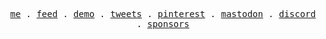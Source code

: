 <p align="center">
  <samp>
    <a href="https://adydetra.my.id">me</a> .
    <a href="https://adydetra.my.id/feed">feed</a> .
    <a href="https://adydetra.my.id/demo">demo</a> .
    <a href="https://twitter.com/adydetra">tweets</a> .
    <a href="https://pinterest.com/adydetra">pinterest</a> .
    <a href="https://mastodon.social/@adityawarman">mastodon</a> .
    <a href="https://discord.gg/WzpazrK9NT">discord</a> .
    <a href="https://github.com/sponsors/adydetra">sponsors</a>
  </samp>
</p>
